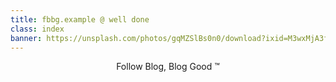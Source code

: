```yaml
---
title: fbbg.example @ well done
class: index
banner: https://unsplash.com/photos/gqMZSlBs0n0/download?ixid=M3wxMjA3fDB8MXxhbGx8fHx8fHx8fHwxNjk2Nzg4OTk1fA&force=true&w=999
---
```


<center>
Follow Blog, Blog Good ™
</center>
